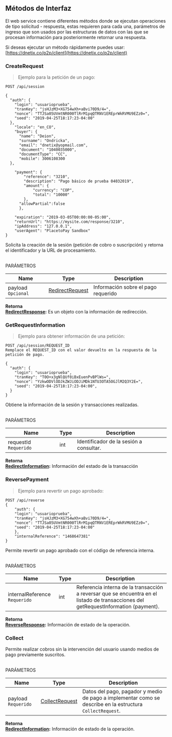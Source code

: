 ## Métodos de Interfaz

El web service contiene diferentes métodos donde se ejecutan operaciones de tipo solicitud - respuesta, estas requieren para cada una, parámetros de ingreso que son usados por las estructuras de datos con las que se procesan información para posteriormente retornar una respuesta.

Si deseas ejecutar un método rápidamente puedes usar: [https://dnetix.co/p2p/client](https://dnetix.co/p2p/client)

### CreateRequest

>Ejemplo para la petición de un pago:

```shell
POST /api/session

{
  "auth": {
    "login": "usuarioprueba",
    "tranKey": "jsHJzM3+XG754wXh+aBvi70D9/4=",
    "nonce": "TTJSa05UVmtNR000TlRrM1pqQTRNV1EREprWkRVMU9EZz0=",
    "seed": "2019-04-25T18:17:23-04:00"
  },
    "locale": "en_CO",
    "buyer": {
      "name": "Deion",
      "surname": "Ondricka",
      "email": "dnetix@yopmail.com",
      "document": "1040035000",
      "documentType": "CC",
      "mobile": 3006108300
  },
 
    "payment": {
        "reference": "3210",
        "description": "Pago básico de prueba 04032019",
        "amount": {
            "currency": "COP",
            "total": "10000"
        },
      "allowPartial":false
      },

    "expiration": "2019-03-05T00:00:00-05:00",
    "returnUrl": "https://mysite.com/response/3210",
    "ipAddress": "127.0.0.1",
    "userAgent": "PlacetoPay Sandbox"
}
```
 Solicita la creación de la sesión (petición de cobro o suscripción) y retorna el identificador y la URL de procesamiento. <br> <br>
 
PARÁMETROS

Name | Type | Description
---- |----- | -----------
payload <code>Opcional</code> | [RedirectRequest](#redirectrequest) | Información sobre el pago requerido

**Retorna** <br>
   **[RedirectResponse](#redirectresponse):** Es un objeto con la información de redirección.

### GetRequestInformation

>Ejemplo para obtener información de una petición:

```shell
POST /api/session/REQUEST_ID
Remplace el REQUEST_ID con el valor devuelto en la respuesta de la petición de pago.

{
  "auth": {
    "login": "usuarioprueba",
    "tranKey": "T0O+x3gNlQUf0iBxEuenPvBPlWs=",
    "nonce": "YzkwODVlODJkZWJiODJiMDk1NTU3OTA5OGJlM2Q3Y2E=",
    "seed": "2019-04-25T18:17:23-04:00",
  }
}
```
Obtiene la información de la sesión y transacciones realizadas. <br> <br> 

PARÁMETROS

Name | Type | Description
-----| ---- | -----------
requestId <code>Requerido</code> | int | Identificador de la sesión a consultar.

**Retorna** <br>
  **[RedirectInformation](#redirectinformation):** Información del estado de la transacción

### ReversePayment

>Ejemplo para revertir un pago aprobado:

```shell
POST /api/reverse
{
    "auth": {
    "login": "usuarioprueba",
    "tranKey": "jsHJzM3+XG754wXh+aBvi70D9/4=",
    "nonce": "TTJSa05UVmtNR000TlRrM1pqQTRNV1EREprWkRVMU9EZz0=",
    "seed": "2019-04-25T18:17:23-04:00"
    },
    "internalReference": "1468647381"
}
```
   Permite revertir un pago aprobado con el código de referencia interna. <br> <br>

PARÁMETROS 

Name | Type | Description
-----| -----|------------
internalReference <code>Requerido</code> | int | Referencia interna de la transacción a reversar que se encuentra en el listado de transacciones del getRequestInformation (payment).


**Retorna** <br>
**[ReverseResponse](#reverseresponse):** Información de estado de la operación.

### Collect
Permite realizar cobros sin la intervención del usuario usando medios de pago previamente suscritos.<br><br>

PARÁMETROS

Name | Type | Description
-----|------|------------
payload <code>Requerido</code> | [CollectRequest](#collectrequest) | Datos del pago, pagador y medio de pago a implementar como se describe en la estructura <code>CollectRequest</code>.
**Retorna** <br>
**[RedirectInformation](#redirectinformation):** Información de estado de la operación.